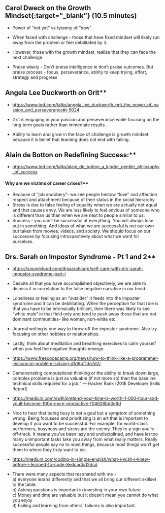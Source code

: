  ## Carol Dweck on the Growth Mindset{:target="_blank"} (10.5 minutes)

- Power of “not yet” vs tyranny of “now”   
- When faced with challenge - those that have fixed mindset will likely run away from the problem or feel debilitated by it.
- However, those with the growth mindset, realize that they can face the next challenge

- Praise wisely -
Don’t praise intelligence ie don’t praise outcomes.
But praise process - focus, perseverance, ability to keep trying, effort, strategy and progress

## Angela Lee Duckworth on Grit** 

- https://www.ted.com/talks/angela_lee_duckworth_grit_the_power_of_passion_and_perseverance#t-5024


- Grit 
is engaging in your passion and perseverance while focusing on the long term goals rather than immediate results. 

- Ability to learn and grow in the face of challenge is growth mindset because it is belief that learning does not end with failing.

## Alain de Botton on Redefining Success:**

- https://www.ted.com/talks/alain_de_botton_a_kinder_gentler_philosophy_of_success

#### Why are we victims of career crises?**  
- Because of “job snobbery”- we see people bestow “love” and affection respect and attachment because of their status in the social hierarchy.    
- Stress is due to false feeling of equality when we are actually not equal and that causes envy.  We are less likely to feel envious of someone who is different than us than when we are next to people similar to us.  
- Success - you can’t be successful at everything.  You will always lose out in something.  And ideas of what we are successful is not our own but taken from movies, videos, and society.  We should focus on our successes by focusing introspectively about what we want for ourselves.   

## Drs. Sarah on Impostor Syndrome - Pt 1 and 2**   

- https://soundcloud.com/drssarahcare/self-care-with-drs-sarah-impostor-syndrome-part-i

- Despite all that you have accomplished objectively, we are able to dismiss it in correlation to the false negative narrative in our head.  
- Loneliness or feeling as an “outsider” it feeds into the imposter syndrome and it can be debilitating.
When the perception for that role is that you have to be intrinsically brilliant, then there was likely to see “white male” in that field only and tend to push away those that are not dominant communities- like women, non-white etc.   
- Journal writing is one way to throw off the imposter syndrome. Also try focusing on other hobbies or relationships.   
- Lastly, think about meditation and breathing exercises to calm yourself when you feel the negative thoughts emerge.


- https://www.freecodecamp.org/news/how-to-think-like-a-programmer-lessons-in-problem-solving-d1d8bf1de7d2/  
- Demonstrating computational thinking or the ability to break down large, complex problems is just as valuable (if not more so) than the baseline technical skills required for a job.” — Hacker Rank (2018 Developer Skills Report)

- https://medium.com/swlh/pretend-your-time-is-worth-1-000-hour-and-youll-become-100x-more-productive-f04628bb3e6d  
- Nice to hear that being busy is not a goal but a symptom of something wrong.  Being focussed and prioritizing is an art that is important to develop if you want to be successful.  For example, for world-class performers, busyness and stress are the enemy. They’re a sign you’re off-track. It means you’ve been lazy and undisciplined, and have let too many unimportant tasks take you away from what really matters. Really successful people say no to most things, because most things won’t get them to where they truly want to be.  

- https://medium.com/coding-in-simple-english/what-i-wish-i-knew-before-i-learned-to-code-8edcadbd2dcd  

- There were many aspects that resonated with me -    
a) everyone learns differently and that we all bring our different skillset to the table.   
b) Asking questions is important in investing in your own future  
c) Money and time are valuable but it doesn’t mean you cannot do what you enjoy  
d) Failing and learning from others’ failures is also important.

